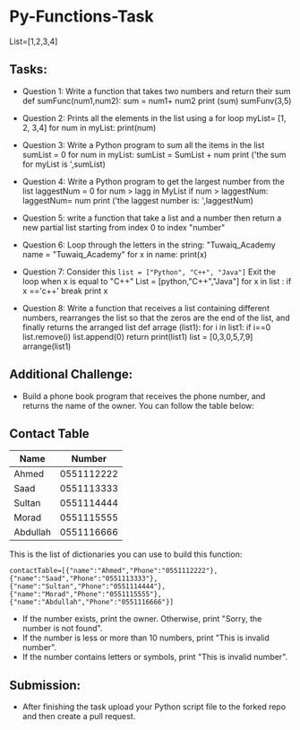 # Py-Functions-Task

List=[1,2,3,4]
## Tasks:


- Question 1: Write a function that takes two numbers and return their sum 
def sumFunc(num1,num2):
sum = num1+ num2
print (sum)
sumFunv(3,5)

- Question 2: Prints all the elements in the list using a for loop
myList= [1, 2, 3,4]
for num in myList:
  print(num)
  
- Question 3: Write a Python program to sum all the items in the list 
sumList = 0
for num in myList:
sumList = SumList + num
print ('the sum for myList is ',sumList)

- Question 4: Write a Python program to get the largest number from the list
laggestNum = 0
for num > lagg in MyList
if num > laggestNum:
laggestNum= num
print ('the laggest number is: ',laggestNum)

- Question 5: write a function that take a list and a number then return a new partial list starting from index 0 to index "number"

- Question 6: Loop through the letters in the string: "Tuwaiq_Academy
name = "Tuwaiq_Academy"
for x in name:
print(x)

- Question 7: Consider this ``` list = ["Python", "C++", "Java"] ``` Exit the loop when x is equal to "C++"
List = [python,"C++","Java"]
for x in list :
if x =='c++'
break
print x
- Question 8: Write a function that receives a list containing different numbers, rearranges the list so that the zeros are the end of the list, and finally returns the arranged list
def arrage (list1):
    for i in list1:
    if i==0
    list.remove(i)
    list.append(0)
    return print(list1)
    list = [0,3,0,5,7,9]
    arrange(list1)


## Additional Challenge:


- Build a phone book program that receives the phone number, and returns the name of the owner.
You can follow the table below:

## Contact Table

| Name | Number |
| --- | ------------- |
| Ahmed | 0551112222 |
| Saad | 0551113333 |
| Sultan | 0551114444 |
| Morad | 0551115555 |
| Abdullah| 0551116666 |

This is the list of dictionaries you can use to build this function:

```contactTable=[{"name":"Ahmed","Phone":"0551112222"},{"name":"Saad","Phone":"0551113333"},{"name":"Sultan","Phone":"0551114444"},{"name":"Morad","Phone":"0551115555"},{"name":"Abdullah","Phone":"0551116666"}] ```

- If the number exists, print the owner. Otherwise, print "Sorry, the number is not found".
- If the number is less or more than 10 numbers, print "This is invalid number".
- If the number contains letters or symbols, print "This is invalid number".


## Submission:


- After finishing the task upload your Python script file to the forked repo and then create a pull request.

